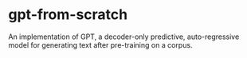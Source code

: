 # gpt-from-scratch
An implementation of GPT, a decoder-only predictive, auto-regressive model for generating text after pre-training on a corpus.
